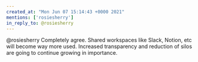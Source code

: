 ```yaml
---
created_at: "Mon Jun 07 15:14:43 +0000 2021"
mentions: ['rosiesherry']
in_reply_to: @rosiesherry
---
```


@rosiesherry Completely agree. Shared workspaces like Slack, Notion, etc will become way more used. Increased transparency and reduction of silos are going to continue growing in importance.